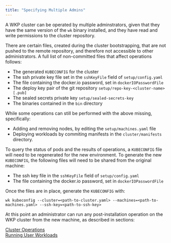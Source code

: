 ```yaml
---
title: "Specifying Multiple Admins"
---
```


A WKP cluster can be operated by multiple adminstrators, given that they have the same version of the `wk` binary installed, and they have read and write permissions to the cluster repository.

There are certain files, created during the cluster bootstrapping, that are not pushed to the remote repository, and therefore not accessible to other administrators.
A full list of non-committed files that affect operations follows:

- The generated `KUBECONFIG` for the cluster
- The ssh private key file set in the `sshKeyFile` field of `setup/config.yaml`
- The file containing the docker.io password, set in `dockerIOPasswordFile`
- The deploy key pair of the git repository `setup/repo-key-<cluster-name>[.pub]`
- The sealed secrets private key `setup/sealed-secrets-key`
- The binaries contained in the `bin` directory

While some operations can still be performed with the above missing, specifically:

- Adding and removing nodes, by editing the `setup/machines.yaml` file
- Deploying workloads by commiting manifests in the `cluster/manifests` directory.

To query the status of pods and the results of operations, a `KUBECONFIG` file will need to be
regenerated for the new environment. To generate the new `KUBECONFIG`, the following files will need to be shared from the original machine:

- The ssh key file in the `sshKeyFile` field of `setup/config.yaml`
- The file containing the docker.io password, set in `dockerIOPasswordFile`

Once the files are in place, generate the `KUBECONFIG` with:

`wk kubeconfig --cluster=<path-to-cluster.yaml> --machines=<path-to-machines.yaml> --ssh-key=<path-to-ssh-key>`

At this point an administrator can run any post-installation operation on the WKP cluster from the new machine, as described in sections:

[Cluster Operations](/cluster-operations/upgrading-kubernetes-version.md)\
[Running User Workloads](/cluster-operations/user-workloads.md)
